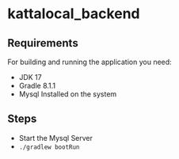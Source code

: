 # kattalocal_backend

## Requirements
For building and running the application you need:

- JDK 17
- Gradle 8.1.1
- Mysql Installed on the system


## Steps
- Start the Mysql Server
- ``` ./gradlew bootRun ```
  